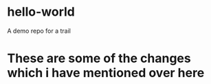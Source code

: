 # hello-world
A demo repo for a trail
# These are some of the changes which i have mentioned over here
